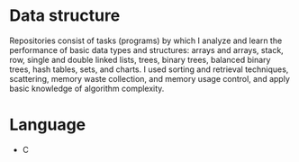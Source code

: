 # Data structure

Repositories consist of tasks (programs) by which I analyze and learn the performance of basic data types and structures: arrays and arrays, stack, row, single and double linked lists, trees, binary trees, balanced binary trees, hash tables, sets, and charts. I used sorting and retrieval techniques, scattering, memory waste collection, and memory usage control, and apply basic knowledge of algorithm complexity.

# Language
- C





